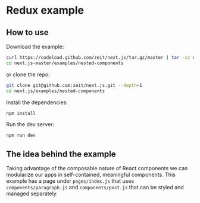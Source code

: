 
# Redux example

## How to use

Download the example:

```bash
curl https://codeload.github.com/zeit/next.js/tar.gz/master | tar -xz next.js-master/examples/nested-components
cd next.js-master/examples/nested-components
```

or clone the repo:

```bash
git clone git@github.com:zeit/next.js.git --depth=1
cd next.js/examples/nested-components
```

Install the dependencies:

```bash
npm install
```

Run the dev server:

```bash
npm run dev
```

## The idea behind the example

Taking advantage of the composable nature of React components we can modularize our apps in self-contained, meaningful components. This example has a page under `pages/index.js` that uses `components/paragraph.js` and `components/post.js` that can be styled and managed separately.
